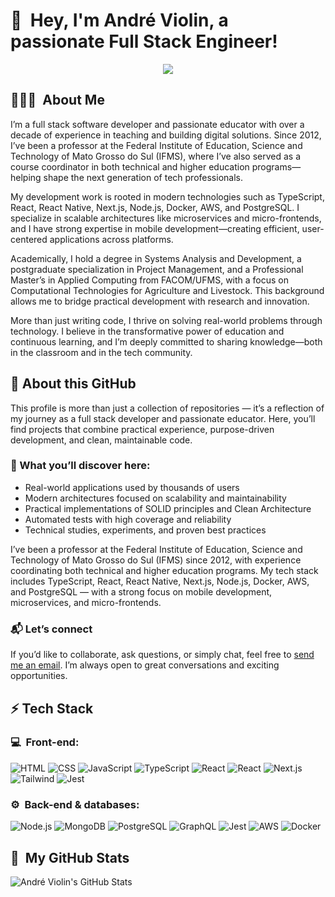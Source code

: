 <h1>👋 &nbsp;Hey, I'm André Violin, a passionate Full Stack Engineer!</h1>
<p align="center">
<!-- <a href="https://www.linkedin.com/in/felipe-rocha-034871172"><img src="https://img.shields.io/badge/-My%20LinkedIn-0077B5?style=flat-square&logo=linkedin&logoColor=white"/></a>
<a href="https://instagram.com/byfeliperocha"><img src="https://img.shields.io/badge/-My%20Professional%20IG_-E4405F?style=flat-square&logo=Instagram&logoColor=white"/></a>
<a href="https://www.youtube.com/channel/UC8TRfZVb-M_ivbU9yiocTvQ"><img src="https://img.shields.io/badge/-My%20YT%20Channel-D62422?style=flatsquare&labelColor=D62422&logo=youtube&logoColor=white"/></a> -->
<a href="mailto:andreviolin@gmail.com"><img src="https://img.shields.io/badge/-Send%20Me%20a%20Message-D14836?style=flat-square&logo=Gmail&logoColor=white"/></a>

</p>

<h2> 👨🏻‍💻 &nbsp;About Me </h2>

I’m a full stack software developer and passionate educator with over a decade of experience in teaching and building digital solutions. Since 2012, I’ve been a professor at the Federal Institute of Education, Science and Technology of Mato Grosso do Sul (IFMS), where I’ve also served as a course coordinator in both technical and higher education programs—helping shape the next generation of tech professionals.

My development work is rooted in modern technologies such as TypeScript, React, React Native, Next.js, Node.js, Docker, AWS, and PostgreSQL. I specialize in scalable architectures like microservices and micro-frontends, and I have strong expertise in mobile development—creating efficient, user-centered applications across platforms.

Academically, I hold a degree in Systems Analysis and Development, a postgraduate specialization in Project Management, and a Professional Master’s in Applied Computing from FACOM/UFMS, with a focus on Computational Technologies for Agriculture and Livestock. This background allows me to bridge practical development with research and innovation.

More than just writing code, I thrive on solving real-world problems through technology. I believe in the transformative power of education and continuous learning, and I’m deeply committed to sharing knowledge—both in the classroom and in the tech community.

<h2>🚀 About this GitHub</h2>

This profile is more than just a collection of repositories — it’s a reflection of my journey as a full stack developer and passionate educator. Here, you’ll find projects that combine practical experience, purpose-driven development, and clean, maintainable code.

<h3>🧠 What you’ll discover here:</h3>

- Real-world applications used by thousands of users
- Modern architectures focused on scalability and maintainability
- Practical implementations of SOLID principles and Clean Architecture
- Automated tests with high coverage and reliability
- Technical studies, experiments, and proven best practices

I’ve been a professor at the Federal Institute of Education, Science and Technology of Mato Grosso do Sul (IFMS) since 2012, with experience coordinating both technical and higher education programs. My tech stack includes TypeScript, React, React Native, Next.js, Node.js, Docker, AWS, and PostgreSQL — with a strong focus on mobile development, microservices, and micro-frontends.

<h3>📬 Let’s connect</h3>

If you’d like to collaborate, ask questions, or simply chat, feel free to <a href="mailto:andreviolin@gmail.com">send me an email</a>. I’m always open to great conversations and exciting opportunities.

<h2> ⚡&nbsp;Tech Stack</h2>
<h3>💻 &nbsp;Front-end:</h3>

![HTML](https://img.shields.io/badge/-HTML-333333?style=flat&logo=HTML5)
![CSS](https://img.shields.io/badge/-CSS-333333?style=flat&logo=CSS3&logoColor=1572B6)
![JavaScript](https://img.shields.io/badge/-JavaScript-333333?style=flat&logo=javascript)
![TypeScript](https://img.shields.io/badge/-TypeScript-333333?style=flat&logo=typescript&logoColor=2D79C7)
![React](https://img.shields.io/badge/-React-333333?style=flat&logo=react)
![React](https://img.shields.io/badge/-React%20Native-333333?style=flat&logo=react)
![Next.js](https://img.shields.io/badge/-Next.js-333333?style=flat&logo=next.js)
![Tailwind](https://img.shields.io/badge/-Tailwind-333333?style=flat&logo=tailwind-css)
![Jest](https://img.shields.io/badge/-Jest-333333?style=flat&logo=jest&logoColor=E535AB)

<!-- ![React Testing Library](https://img.shields.io/badge/-RTL-333333?style=flat&logo=testing-library)
![Cypress](https://img.shields.io/badge/-Cypress-333333?style=flat&logo=cypress) -->

<h3>⚙️ &nbsp;Back-end & databases:</h3>

![Node.js](https://img.shields.io/badge/-Node.js-333333?style=flat&logo=node.js)
![MongoDB](https://img.shields.io/badge/-MongoDB-333333?style=flat&logo=mongodb)
![PostgreSQL](https://img.shields.io/badge/-PostgreSQL-333333?style=flat&logo=postgresql)
![GraphQL](https://img.shields.io/badge/-GraphQL-333333?style=flat&logo=graphql&logoColor=E535AB)
![Jest](https://img.shields.io/badge/-Jest-333333?style=flat&logo=jest&logoColor=E535AB)
![AWS](https://img.shields.io/badge/-AWS-333333?style=flat&logo=amazon-web-services)
![Docker](https://img.shields.io/badge/-Docker-333333?style=flat&logo=docker)

<!-- ![Kubernetes](https://img.shields.io/badge/-Kubernetes-333333?style=flat&logo=kubernetes)
![Kafka](https://img.shields.io/badge/-Kafka-333333?style=flat&logo=apache-kafka) -->

<h2>🚀 &nbsp;My GitHub Stats</h2>

![André Violin's GitHub Stats](https://github-readme-stats.vercel.app/api?username=alv79&show_icons=true&theme=dracula)
